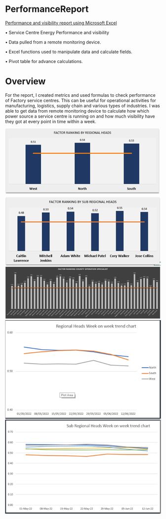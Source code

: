# PerformanceReport
[Performance and visibility report using Microsoft Excel](https://github.com/dennyny/PerformanceFile)

•	Service Centre Energy Performance and visibility

•	Data pulled from a remote monitoring device.

•	Excel functions used to manipulate data and calculate fields.

•	Pivot table for advance calculations.

# Overview

For the report, I created metrics and used formulas to check performance of Factory service centres. 
This can be useful for operational activities for manufacturing, logistics, supply chain and various types of industries. 
I was able to get data from remote monitoring device to calculate how which power source a service centre is running on and how much visibility have they got at every point in time within a week. 

![](https://github.com/dennyny/PerformanceReport/blob/main/images/RHpic.PNG)
![](https://github.com/dennyny/PerformanceReport/blob/main/images/SHRpic.PNG)
![](https://github.com/dennyny/PerformanceReport/blob/main/images/COSpic.PNG)
![](https://github.com/dennyny/PerformanceReport/blob/main/images/RHwowpic.PNG)
![](https://github.com/dennyny/PerformanceReport/blob/main/images/SHRwowpic.PNG)
